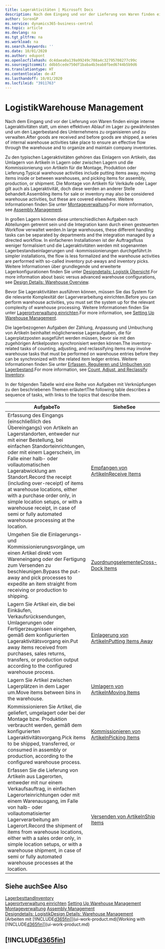 ```yaml
---
title: Lageraktivitäten | Microsoft Docs
description: Nach dem Eingang und vor der Lieferung von Waren finden einige interne Lageraktivitäten statt, um einen effektiven Ablauf im Lager zu gewährleisten und um den Lagerbestand des Unternehmens zu organisieren und zu verwalten.
author: SorenGP
ms.service: dynamics365-business-central
ms.topic: article
ms.devlang: na
ms.tgt_pltfrm: na
ms.workload: na
ms.search.keywords: ''
ms.date: 10/01/2020
ms.author: edupont
ms.openlocfilehash: dc4daea0a139a99249c708a4c32795708277c99c
ms.sourcegitcommit: ddbb5cede750df1baba4b3eab8fbed6744b5b9d6
ms.translationtype: HT
ms.contentlocale: de-AT
ms.lasthandoff: 10/01/2020
ms.locfileid: "3911763"
---
```

# <a name="warehouse-management"></a><span data-ttu-id="c0cc5-103">Logistik</span><span class="sxs-lookup"><span data-stu-id="c0cc5-103">Warehouse Management</span></span>
<span data-ttu-id="c0cc5-104">Nach dem Eingang und vor der Lieferung von Waren finden einige interne Lageraktivitäten statt, um einen effektiven Ablauf im Lager zu gewährleisten und um den Lagerbestand des Unternehmens zu organisieren und zu verwalten.</span><span class="sxs-lookup"><span data-stu-id="c0cc5-104">After goods are received and before goods are shipped, a series of internal warehouse activities take place to ensure an effective flow through the warehouse and to organize and maintain company inventories.</span></span>

<span data-ttu-id="c0cc5-105">Zu den typischen Lageraktivitäten gehören das Einlagern von Artikeln, das Umlagern von Artikeln in Lagern oder zwischen Lagern und die Kommissionierung von Artikeln für die Montage, Produktion oder Lieferung.</span><span class="sxs-lookup"><span data-stu-id="c0cc5-105">Typical warehouse activities include putting items away, moving items inside or between warehouses, and picking items for assembly, production, or shipment.</span></span> <span data-ttu-id="c0cc5-106">Die Montage von Artikeln für Verkäufe oder Lager gilt auch als Lageraktivität, doch diese werden an anderer Stelle behandelt.</span><span class="sxs-lookup"><span data-stu-id="c0cc5-106">Assembling items for sale or inventory may also be considered warehouse activities, but these are covered elsewhere.</span></span> <span data-ttu-id="c0cc5-107">Weitere Informationen finden Sie unter [Montageverwaltung](assembly-assemble-items.md).</span><span class="sxs-lookup"><span data-stu-id="c0cc5-107">For more information, see [Assembly Management](assembly-assemble-items.md).</span></span>  

<span data-ttu-id="c0cc5-108">In großen Lagern können diese unterschiedlichen Aufgaben nach Abteilungen getrennt sein und die Integration kann durch einen gesteuerten Workflow verwaltet werden.</span><span class="sxs-lookup"><span data-stu-id="c0cc5-108">In large warehouses, these different handling tasks can be separated by departments and the integration managed by a directed workflow.</span></span> <span data-ttu-id="c0cc5-109">In einfacheren Installationen ist der Auftragsfluss weniger formalisiert und die Lageraktivitäten werden mit sogenannten Lagerbestandseinlagerungen und -kommissionierungen durchgeführt.</span><span class="sxs-lookup"><span data-stu-id="c0cc5-109">In simpler installations, the flow is less formalized and the warehouse activities are performed with so-called inventory put-aways and inventory picks.</span></span> <span data-ttu-id="c0cc5-110">Weitere Informationen über grundlegende und erweiterte Lagerkonfigurationen finden Sie unter [Designdetails: Logistik Übersicht](design-details-warehouse-overview.md).</span><span class="sxs-lookup"><span data-stu-id="c0cc5-110">For more information about basic versus advanced warehouse configurations, see [Design Details: Warehouse Overview](design-details-warehouse-overview.md).</span></span>

<span data-ttu-id="c0cc5-111">Bevor Sie Lageraktivitäten ausführen können, müssen Sie das System für die relevante Komplexität der Lagerverarbeitung einrichten.</span><span class="sxs-lookup"><span data-stu-id="c0cc5-111">Before you can perform warehouse activities, you must set the system up for the relevant complexity of warehouse processing.</span></span> <span data-ttu-id="c0cc5-112">Weitere Informationen finden Sie unter [Lagerortverwaltung einrichten](warehouse-setup-warehouse.md).</span><span class="sxs-lookup"><span data-stu-id="c0cc5-112">For more information, see [Setting Up Warehouse Management](warehouse-setup-warehouse.md).</span></span>

<span data-ttu-id="c0cc5-113">Die lagerbezogenen Aufgaben der Zählung, Anpassung und Umbuchung von Artikeln beinhaltet möglicherweise Lageraufgaben, die für Lagerplatzposten ausgeführt werden müssen, bevor sie mit den zugehörigen Artikelposten synchronisiert werden können.</span><span class="sxs-lookup"><span data-stu-id="c0cc5-113">The inventory-related tasks of counting, adjusting, and reclassifying items may involve warehouse tasks that must be performed on warehouse entries before they can be synchronized with the related item ledger entries.</span></span> <span data-ttu-id="c0cc5-114">Weitere Informationen finden Sie unter [Erfassen, Regulieren und Umbuchen von Lagerbestand](inventory-how-count-adjust-reclassify.md).</span><span class="sxs-lookup"><span data-stu-id="c0cc5-114">For more information, see [Count, Adjust, and Reclassify Inventory](inventory-how-count-adjust-reclassify.md).</span></span>

 <span data-ttu-id="c0cc5-115">In der folgenden Tabelle wird eine Reihe von Aufgaben mit Verknüpfungen zu den beschriebenen Themen erläutert</span><span class="sxs-lookup"><span data-stu-id="c0cc5-115">The following table describes a sequence of tasks, with links to the topics that describe them.</span></span>   

|<span data-ttu-id="c0cc5-116">**Aufgabe**</span><span class="sxs-lookup"><span data-stu-id="c0cc5-116">**To**</span></span>|<span data-ttu-id="c0cc5-117">**Siehe**</span><span class="sxs-lookup"><span data-stu-id="c0cc5-117">**See**</span></span>|  
|------------|-------------|  
|<span data-ttu-id="c0cc5-118">Erfassung des Eingangs (einschließlich des Übereingangs) von Artikeln an Lagerstandorten, entweder nur mit einer Bestellung, bei einfachen Standorteinrichtungen, oder mit einem Lagerschein, im Falle einer halb- oder vollautomatischen Lagerabwicklung am Standort.</span><span class="sxs-lookup"><span data-stu-id="c0cc5-118">Record the receipt (including over-receipt) of items at warehouse locations, either with a purchase order only, in simple location setups, or with a warehouse receipt, in case of semi or fully automated warehouse processing at the location.</span></span>|[<span data-ttu-id="c0cc5-119">Empfangen von Artikeln</span><span class="sxs-lookup"><span data-stu-id="c0cc5-119">Receive Items</span></span>](warehouse-how-receive-items.md)|
|<span data-ttu-id="c0cc5-120">Umgehen Sie die Einlagerungs- und Kommissionierungsvorgänge, um einen Artikel direkt vom Wareneingang oder der Fertigung zum Versenden zu beschleunigen.</span><span class="sxs-lookup"><span data-stu-id="c0cc5-120">Bypass the put-away and pick processes to expedite an item straight from receiving or production to shipping.</span></span>|[<span data-ttu-id="c0cc5-121">Zuordnungselemente</span><span class="sxs-lookup"><span data-stu-id="c0cc5-121">Cross-Dock Items</span></span>](warehouse-how-to-cross-dock-items.md)|    
|<span data-ttu-id="c0cc5-122">Lagern Sie Artikel ein, die bei Einkäufen, Verkaufsrücksendungen, Umlagerungen oder Fertigerzeugnissen eingehen, gemäß dem konfigurierten Lageraktivitätsvorgang ein.</span><span class="sxs-lookup"><span data-stu-id="c0cc5-122">Put away items received from purchases, sales returns, transfers, or production output according to the configured warehouse process.</span></span>|[<span data-ttu-id="c0cc5-123">Einlagerung von Artikeln</span><span class="sxs-lookup"><span data-stu-id="c0cc5-123">Putting Items Away</span></span>](warehouse-put-away-items.md)|
|<span data-ttu-id="c0cc5-124">Lagern Sie Artikel zwischen Lagerplätzen in dem Lager um.</span><span class="sxs-lookup"><span data-stu-id="c0cc5-124">Move items between bins in the warehouse.</span></span>|[<span data-ttu-id="c0cc5-125">Umlagern von Artikeln</span><span class="sxs-lookup"><span data-stu-id="c0cc5-125">Moving Items</span></span>](warehouse-move-items.md)|
|<span data-ttu-id="c0cc5-126">Kommissionieren Sie Artikel, die geliefert, umgelagert oder bei der Montage bzw. Produktion verbraucht werden, gemäß dem konfigurierten Lageraktivitätsvorgang.</span><span class="sxs-lookup"><span data-stu-id="c0cc5-126">Pick items to be shipped, transferred, or consumed in assembly or production, according to the configured warehouse process.</span></span>|[<span data-ttu-id="c0cc5-127">Kommissionieren von Artikeln</span><span class="sxs-lookup"><span data-stu-id="c0cc5-127">Picking Items</span></span>](warehouse-pick-items.md)|
|<span data-ttu-id="c0cc5-128">Erfassen Sie die Lieferung von Artikeln aus Lagerorten, entweder mit nur einem Verkaufsauftrag, in einfachen Lagerorteinrichtungen oder mit einem Warenausgang, im Falle von halb- oder vollautomatisierter Lagerverarbeitung am Lagerort.</span><span class="sxs-lookup"><span data-stu-id="c0cc5-128">Record the shipment of items from warehouse locations, either with a sales order only, in simple location setups, or with a warehouse shipment, in case of semi or fully automated warehouse processes at the location.</span></span>|[<span data-ttu-id="c0cc5-129">Versenden von Artikeln</span><span class="sxs-lookup"><span data-stu-id="c0cc5-129">Ship Items</span></span>](warehouse-how-ship-items.md)|  

## <a name="see-also"></a><span data-ttu-id="c0cc5-130">Siehe auch</span><span class="sxs-lookup"><span data-stu-id="c0cc5-130">See Also</span></span>  
[<span data-ttu-id="c0cc5-131">Lagerbesttand</span><span class="sxs-lookup"><span data-stu-id="c0cc5-131">Inventory</span></span>](inventory-manage-inventory.md)  
<span data-ttu-id="c0cc5-132">[Lagerortverwaltung einrichten](warehouse-setup-warehouse.md)   </span><span class="sxs-lookup"><span data-stu-id="c0cc5-132">[Setting Up Warehouse Management](warehouse-setup-warehouse.md)   </span></span>  
<span data-ttu-id="c0cc5-133">[Montageverwaltung](assembly-assemble-items.md)  </span><span class="sxs-lookup"><span data-stu-id="c0cc5-133">[Assembly Management](assembly-assemble-items.md)  </span></span>  
[<span data-ttu-id="c0cc5-134">Designdetails: Logistik</span><span class="sxs-lookup"><span data-stu-id="c0cc5-134">Design Details: Warehouse Management</span></span>](design-details-warehouse-management.md)  
<span data-ttu-id="c0cc5-135">[Arbeiten mit [!INCLUDE[d365fin](includes/d365fin_md.md)]](ui-work-product.md)</span><span class="sxs-lookup"><span data-stu-id="c0cc5-135">[Working with [!INCLUDE[d365fin](includes/d365fin_md.md)]](ui-work-product.md)</span></span>  

## [!INCLUDE[d365fin](includes/free_trial_md.md)]  
